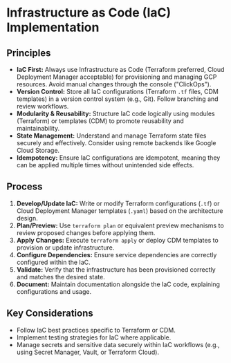 # Infrastructure as Code (IaC) Implementation

## Principles
*   **IaC First:** Always use Infrastructure as Code (Terraform preferred, Cloud Deployment Manager acceptable) for provisioning and managing GCP resources. Avoid manual changes through the console ("ClickOps").
*   **Version Control:** Store all IaC configurations (Terraform `.tf` files, CDM templates) in a version control system (e.g., Git). Follow branching and review workflows.
*   **Modularity & Reusability:** Structure IaC code logically using modules (Terraform) or templates (CDM) to promote reusability and maintainability.
*   **State Management:** Understand and manage Terraform state files securely and effectively. Consider using remote backends like Google Cloud Storage.
*   **Idempotency:** Ensure IaC configurations are idempotent, meaning they can be applied multiple times without unintended side effects.

## Process
1.  **Develop/Update IaC:** Write or modify Terraform configurations (`.tf`) or Cloud Deployment Manager templates (`.yaml`) based on the architecture design.
2.  **Plan/Preview:** Use `terraform plan` or equivalent preview mechanisms to review proposed changes before applying them.
3.  **Apply Changes:** Execute `terraform apply` or deploy CDM templates to provision or update infrastructure.
4.  **Configure Dependencies:** Ensure service dependencies are correctly configured within the IaC.
5.  **Validate:** Verify that the infrastructure has been provisioned correctly and matches the desired state.
6.  **Document:** Maintain documentation alongside the IaC code, explaining configurations and usage.

## Key Considerations
*   Follow IaC best practices specific to Terraform or CDM.
*   Implement testing strategies for IaC where applicable.
*   Manage secrets and sensitive data securely within IaC workflows (e.g., using Secret Manager, Vault, or Terraform Cloud).
